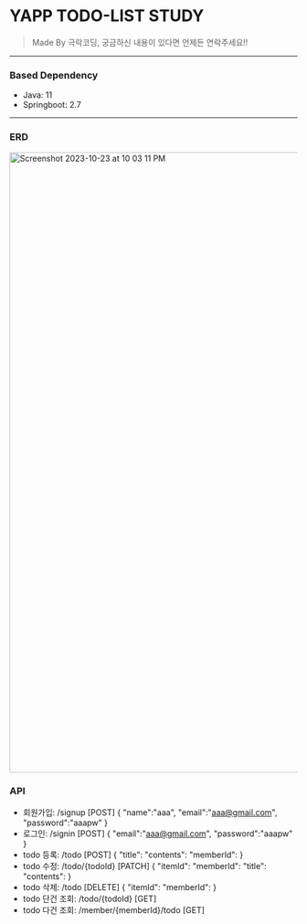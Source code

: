 # YAPP TODO-LIST STUDY

> Made By 극락코딩, 궁금하신 내용이 있다면 언제든 연락주세요!!

<hr>

### Based Dependency
* Java: 11
* Springboot: 2.7
<hr>

### ERD
<img width="1086" alt="Screenshot 2023-10-23 at 10 03 11 PM" src="https://github.com/minseo300/spring_cloud_demo/assets/76048180/1f762168-444f-4231-b17c-52332a77b798">


### API
* 회원가입: /signup [POST]
  {
    "name":"aaa",
    "email":"aaa@gmail.com",
    "password":"aaapw"
  }
* 로그인: /signin [POST]
  {
    "email":"aaa@gmail.com",
    "password":"aaapw"
  }
* todo 등록: /todo [POST]
  {
    "title":
    "contents":
    "memberId":
  }
* todo 수정: /todo/{todoId} [PATCH]
  {
    "itemId":
    "memberId":
    "title":
    "contents":
  }
* todo 삭제: /todo [DELETE]
  {
    "itemId":
    "memberId":
  }
* todo 단건 조회: /todo/{todoId} [GET]
* todo 다건 조회: /member/{memberId}/todo [GET]
